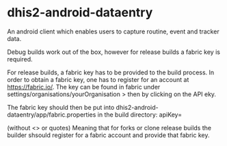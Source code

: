 # dhis2-android-dataentry
An android client which enables users to capture routine, event and tracker data.

Debug builds work out of the box, however for release builds a fabric key is required.


For release builds, a fabric key has to be provided to the build process. In order to obtain a fabric key, one has to register for an account at https://fabric.io/.
The key can be found in fabric under settings/organisations/yourOrganisation > then by clicking on the API eky.

The fabric key should then be put into dhis2-android-dataentry/app/fabric.properties in the build directory:
apiKey=<your fabric key>

(without <> or quotes)
Meaning that for forks or clone release builds the builder shsould register for a fabric account and provide that
fabric key.